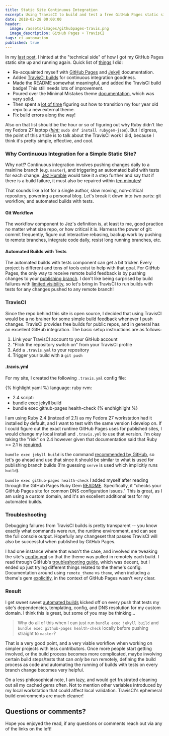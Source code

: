 ```yaml
---
title: Static Site Continuous Integration
excerpt: Using TravisCI to build and test a free GitHub Pages static site
date: 2018-02-28 00:00:00
header:
  image: /assets/images/githubpages-travis.png
  image_description: GitHub Pages + TravisCI
tags: ci automation
published: true
---
```


In my [last post](http://dailyherold.io/2018/01/25/return-of-the-static-site/), I hinted at the "technical side" of how I got my GitHub Pages static site up and running again. Quick list of [things](https://github.com/dailyherold/dailyherold.github.io/compare/9c02c509e2a6b85a7c749248751ede1266d2e6eb...master) I did:

- Re-acquainted myself with [GitHub Pages](https://help.github.com/articles/using-jekyll-as-a-static-site-generator-with-github-pages/) and [Jekyll](https://jekyllrb.com/docs/home/) documentation.
- Added [TravisCI builds](https://travis-ci.org/dailyherold/dailyherold.github.io) for continuous integration goodness.
- Made the README somewhat meaningful, and added the TravisCI build badge! This still needs lots of improvement.
- Poured over the Minimal Mistakes theme [documentation](https://mmistakes.github.io/minimal-mistakes/docs/quick-start-guide/), which was very solid.
- Then spent a [lot of time](https://github.com/dailyherold/dailyherold.github.io/commit/e1ba743f0482d3af5413243c64ff35f3bde7441b) figuring out how to transition my four year old repo to a new external theme.
- Fix build errors along the way!

Also on that list should be the hour or so of figuring out why Ruby didn't like my Fedora 27 laptop (*[hint:](https://twitter.com/dailyherold_/status/953093008035074049)* `sudo dnf install rubygem-json`). But I digress, the point of this article is to talk about the TravisCI work I did, because I think it's pretty simple, effective, and cool. 

### Why Continuous Integration for a Simple Static Site?

Why not!? Continuous integration involves pushing changes daily to a mainline branch (e.g. `master`), and triggering an automated build with tests for each change. [Jez Humble](https://twitter.com/jezhumble) would take it a step further and say that if there is a build failure, it must also be repaired within [ten minutes](https://martinfowler.com/bliki/ContinuousIntegrationCertification.html)!

That sounds like a lot for a single author, slow moving, non-critical repository, powering a personal blog. Let's break it down into two parts: git workflow, and automated builds with tests.

#### Git Workflow

The workflow component to Jez's definition is, at least to me, good practice no matter what size repo, or how critical it is. Harness the power of git: commit frequently, figure out interactive rebasing, backup work by pushing to remote branches, integrate code daily, resist long running branches, etc.

#### Automated Builds with Tests

The automated builds with tests component can get a bit tricker. Every project is different and tons of tools exist to help with that goal. For GitHub Pages, the only way to receive remote build feedback is by pushing changes to your [publishing branch](https://help.github.com/articles/about-github-pages-and-jekyll/). I don't like being surprised by build failures with [limited visibility](https://help.github.com/articles/troubleshooting-github-pages-builds/), so let's bring in TravisCI to run builds with tests for any changes pushed to any remote branch!

### TravisCI

Since the repo behind this site is open source, I decided that using TravisCI would be a no brainer for some simple build feedback whenever I push changes. TravisCI provides free builds for public repos, and in general has an excellent GitHub integration. The basic setup instructions are as follows:

1. Link your TravisCI account to your GitHub account
2. "Flick the repository switch on" from your TravisCI profile
3. Add a `.travis.yml` to your repository
4. Trigger your build with a `git push`


#### .travis.yml

For my site, I created the following `.travis.yml` config file:

{% highlight yaml %}
language: ruby
rvm:
- 2.4
script:
- bundle exec jekyll build
- bundle exec github-pages health-check
{% endhighlight %}

I am using Ruby 2.4 (instead of 2.1) as my Fedora 27 workstation had it installed by default, and I want to test with the same version I develop on. If I could figure out the exact runtime GitHub Pages uses for published sites, I would change my local install and `.travis.yml` to use that version. I'm okay taking the "risk" on 2.4 however given that documentation said that Ruby >= 2.1 is [required](https://help.github.com/articles/setting-up-your-github-pages-site-locally-with-jekyll/#requirements).

`bundle exec jekyll build` is the command [recommended by GitHub](https://help.github.com/articles/viewing-jekyll-build-error-messages/#configuring-a-third-party-service-to-display-jekyll-build-error-messages), so let's go ahead and use that since it should be similar to what is used for publishing branch builds (I'm guessing `serve` is used which implicitly runs `build`).

`bundle exec github-pages health-check` I added myself after reading through the GitHub Pages Ruby Gem [README](https://github.com/github/pages-gem). Specifically, it "checks your GitHub Pages site for common DNS configuration issues." This is great, as I am using a custom domain, and it's an excellent additional test for my automated builds.


### Troubleshooting

Debugging failures from TravisCI builds is pretty transparent -- you know exactly what commands were run, the runtime environment, and can see the full console output. Hopefully any changeset that passes TravisCI will also be successful when published by GitHub Pages.

I had one instance where that wasn't the case, and involved me tweaking the site's [config.yml](https://github.com/dailyherold/dailyherold.github.io/commit/f22047043bbcb7810570b5b8cce625f3260441cf) so that the theme was pulled in remotely each build. I read through GitHub's [troubleshooting guide](https://help.github.com/articles/troubleshooting-github-pages-builds/), which was decent, but I ended up just trying different things related to the theme's config. Documentation around using `remote_theme` vs `theme`, when including a theme's gem [explicitly](https://github.com/dailyherold/dailyherold.github.io/blob/master/Gemfile#L3), in the context of GitHub Pages wasn't very clear.

### Result

I get sweet sweet [automated builds](https://travis-ci.org/dailyherold/dailyherold.github.io/branches) kicked off on every push that tests my site's dependencies, templating, config, and DNS resolution for my custom domain. I think this is great, but some of you may be thinking...

> Why do all of this when I can just run `bundle exec jekyll build` and `bundle exec github-pages health-check` locally before pushing straight to `master`?

That is a very good point, and a very viable workflow when working on simpler projects with less contributors. Once more people start getting involved, or the build process becomes more complicated, maybe involving certain build steps/tests that can _only_ be run remotely, defining the build process as code and automating the running of builds with tests on every branch change becomes very helpful.

On a less philosophical note, I am lazy, and would get frustrated cleaning out all my cached gems often. Not to mention other variables introduced by my local workstation that could affect local validation. TravisCI's ephemeral build environments are much cleaner!


## Questions or comments?

Hope you enjoyed the read, if any questions or comments reach out via any of the links on the left!


